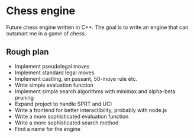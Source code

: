 # Chess engine

Future chess engine written in C++. The goal is to write an engine that can outsmart me in a game of chess. 

## Rough plan
- Implement pseudolegal moves
- Implement standard legal moves
- Implement castling, en passant, 50-move rule etc.
- Write simple evaluation function
- Implement simple search algorithms with minimax and alpha-beta pruning
- Expand project to handle SPRT and UCI 
- Write a frontend for better interactibility, probably with node.js
- Write a more sophisticated evaluation function
- Write a more sophisticated search method
- Find a name for the engine
